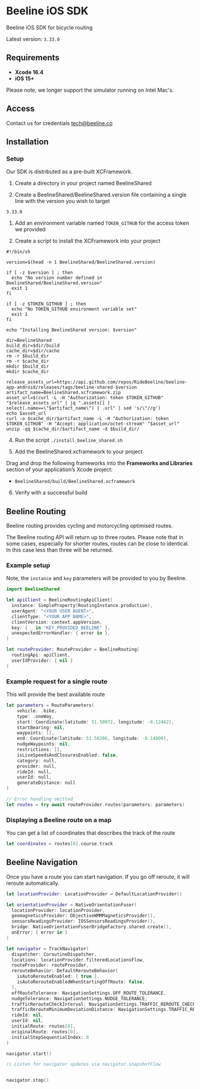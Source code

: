 # Beeline iOS SDK

Beeline iOS SDK for bicycle routing

Latest version: `3.33.0`

## Requirements

- **Xcode 16.4**
- **iOS 15+**

Please note, we longer support the simulator running on Intel Mac's.

## Access

Contact us for credentials tech@beeline.co

## Installation

### Setup

Our SDK is distributed as a pre-built XCFramework.

1. Create a directory in your project named BeelineShared

1. Create a BeelineShared/BeelineShared.version file containing a single line with the version you wish to target

```
3.33.0
```

1. Add an environment variable named `TOKEN_GITHUB` for the access token we provided

1. Create a script to install the XCFramework into your project

```
#!/bin/sh

version=$(head -n 1 BeelineShared/BeelineShared.version)

if [ -z $version ] ; then
  echo "No version number defined in BeelineShared/BeelineShared.version"
  exit 1
fi

if [ -z $TOKEN_GITHUB ] ; then
  echo "No TOKEN_GITHUB environment variable set"
  exit 1
fi

echo "Installing BeelineShared version: $version"

dir=BeelineShared
build_dir=$dir/build
cache_dir=$dir/cache
rm -r $build_dir
rm -r $cache_dir
mkdir $build_dir
mkdir $cache_dir

release_assets_url=https://api.github.com/repos/RideBeeline/beeline-app-android/releases/tags/beeline-shared-$version
artifact_name=BeelineShared.xcframework.zip
asset_url=$(curl -L -H "Authorization: token $TOKEN_GITHUB" "$release_assets_url" | jq ".assets[] | select(.name==\"$artifact_name\") | .url" | sed 's/\"//g')
echo $asset_url
curl -o $cache_dir/$artifact_name -L -H "Authorization: token $TOKEN_GITHUB" -H "Accept: application/octet-stream" "$asset_url"
unzip -qq $cache_dir/$artifact_name -d $build_dir/

```

4. Run the script `./install_beeline_shared.sh`

5. Add the BeelineShared.xcframework to your project

 Drag and drop the following frameworks into the **Frameworks and Libraries** section of your application’s Xcode project:
 - `BeelineShared/build/BeelineShared.xcframework`

6. Verify with a successful build

## Beeline Routing

Beeline routing provides cycling and motorcycling optimised routes.

The Beeline routing API will return up to three routes.
Please note that in some cases, especially for shorter routes, routes can be close to identical. In this case less than three will be returned.

### Example setup

Note, the `instance` and `key` parameters will be provided to you by Beeline.

```swift
import BeelineShared

let apiClient = BeelineRoutingApiClient(
  instance: SimpleProperty(RoutingInstance.production),
  userAgent: "<YOUR USER AGENT>",
  clientType: "<YOUR APP NAME>",
  clientVersion: context.appVersion,
  key: { _ in "KEY_PROVIDED_BEELINE" },
  unexpectedErrorHandler: { error in },
)

let routeProvider: RouteProvider = BeelineRouting(
  routingApi: apiClient,
  userIdProvider: { nil }
)

```

### Example request for a single route

This will provide the best available route

```swift
let parameters = RouteParameters(
    vehicle: .bike,
    type: .oneWay,
    start: Coordinate(latitude: 51.50072, longitude: -0.12462),
    startBearing: nil,
    waypoints: [],
    end: Coordinate(latitude: 51.50206, longitude: -0.14009),
    nudgeWaypoints: nil,
    restrictions: [],
    isLiveSpeedsAndClosuresEnabled: false,
    category: null,
    provider: null,
    rideId: null,
    userId: null,
    generateDistance: null
)

// Error handling omitted
let routes = try await routeProvider.routes(parameters: parameters)

```

### Displaying a Beeline route on a map

You can get a list of coordinates that describes the track of the route
```swift
let coordinates = routes[0].course.track
```

## Beeline Navigation

Once you have a route you can start navigation.
If you go off reroute, it will reroute automatically.

```swift
let locationProvider: LocationProvider = DefaultLocationProvider()

let orientationProvider = NativeOrientationFuser(
  locationProvider: locationProvider,
  geomagneticsProvider: ObjectiveWMMMagneticsProvider(),
  sensorsReadingsProvider: IOSSensorsReadingsProvider(),
  bridge: NativeOrientationFuserBridgeFactory.shared.create(),
  onError: { error in }
)

let navigator = TrackNavigator(
  dispatcher: CoroutineDispatcher,
  locations: locationProvider.filteredLocationsFlow,
  routeProvider: routeProvider,
  rerouteBehavior: DefaultRerouteBehavior(
    isAutoRerouteEnabled: { true },
    isAutoRerouteEnabledWhenStartingOffRoute: false,
  ),
  offRouteTolerance: NavigationSettings.OFF_ROUTE_TOLERANCE,
  nudgeTolerance: NavigationSettings.NUDGE_TOLERANCE,
  trafficRerouteCheckInterval: NavigationSettings.TRAFFIC_REROUTE_CHECK_INTERVAL,
  trafficRerouteMinimumDeviationDistance: NavigationSettings.TRAFFIC_REROUTE_MINIMUM_DEVIATION_DISTANCE,
  rideId: nil,
  userId: nil,
  initialRoute: routes[0],
  originalRoute: routes[0],
  initialStepSequentialIndex: 0
)

navigator.start()

// Listen for navigator updates via navigator.snapshotFlow


navigator.stop()
```
